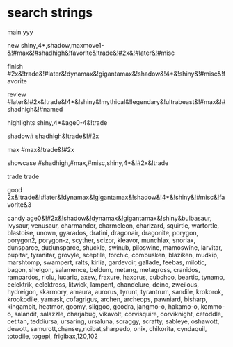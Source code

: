# search strings

main yyy

new
shiny,4*,shadow,maxmove1-&!#max&!#shadhigh&!favorite&!trade&!#2x&!#later&!#misc

finish
#2x&!trade&!#later&!dynamax&!gigantamax&!shadow&!4*&!shiny&!#misc&!favorite

review
#later&!#2x&!trade&!4*&!shiny&!mythical&!legendary&!ultrabeast&!#max&!#shadhigh&!#named

highlights
shiny,4*&age0-4&!trade

shadow#
shadhigh&!trade&!#2x

max
#max&!trade&!#2x

showcase
#shadhigh,#max,#misc,shiny,4*&!#2x&!trade

trade
trade

good
2x&!trade&!#later&!dynamax&!gigantamax&!shadow&!4*&!shiny&!#misc&!favorite&3

candy
age0&!#2x&!shadow&!dynamax&!gigantamax&!shiny&bulbasaur, ivysaur, venusaur, charmander, charmeleon, charizard, squirtle, wartortle, blastoise, unown, gyarados, dratini, dragonair, dragonite, porygon, porygon2, porygon-z, scyther, scizor, kleavor, munchlax, snorlax, dunsparce, dudunsparce, shuckle, swinub, piloswine, mamoswine, larvitar, pupitar, tyranitar,  grovyle, sceptile, torchic, combusken, blaziken, mudkip, marshtomp, swampert, ralts, kirlia, gardevoir, gallade, feebas, milotic, bagon, shelgon, salamence, beldum, metang, metagross, cranidos, rampardos, riolu, lucario, axew, fraxure, haxorus, cubchoo, beartic, tynamo, eelektrik, eelektross, litwick, lampent, chandelure, deino, zweilous, hydreigon, skarmory, amaura, aurorus, tyrunt, tyrantrum, sandile, krokorok, krookodile, yamask, cofagrigus, archen, archeops, pawniard, bisharp, kingambit, heatmor, goomy, sliggoo, goodra, jangmo-o, hakamo-o, kommo-o, salandit, salazzle, charjabug, vikavolt, corvisquire, corviknight, cetoddle, cetitan, teddiursa, ursaring, ursaluna, scraggy, scrafty, sableye, oshawott, dewott, samurott,chansey,noibat,sharpedo, onix, chikorita, cyndaquil, totodile, togepi, frigibax,120,102
